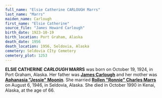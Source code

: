 ```yaml
---
full_name: "Elsie Catherine CARLOUGH Marrs"
last_name: "Marrs"
maiden_name: Carlough
first_name: "Elsie Catherine"
source_file: "James Howard Carlough"
birth_date: 1923-10-19
birth_location: Port Graham, Alaska
death_date: 1956
death_location: 1956, Seldovia, Alaska
cemetery: Seldovia CIty Cemetery
cemetery_plot: 1253
---
```


**ELSIE CATHERINE *CARLOUGH* MARRS** was born on October 19, 1924, in Port
Graham, Alaska. Her father was [**James Carlough**](./Carlough_James_Howard.md) and her mother was [**Aphanasia
"Jessie" Moonin**](./Barnhardt_Jessie_Moonin.md). She married [**Rollen "Ronnie" Charles Marrs**](./Marrs_Rollen_Charles.md) on August
6, 1946, in Seldovia, Alaska. She died in October 1990 in Kenai, Alaska,
at the age of 66.


